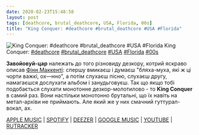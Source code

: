 ```yaml
---
date: 2020-02-23T15:48:58
layout: post
tags: [deathcore, brutal_deathcore, USA, Florida, 00s]
title: "King Conquer: #deathcore #brutal_deathcore #USA #Florida"
---
```

![King Conquer: #deathcore #brutal_deathcore #USA #Florida](/assets/photos/photo_903@23-02-2020_15-48-58.jpg)
King Conquer: [#deathcore](/tags/#deathcore) [#brutal_deathcore](/tags/#brutal_deathcore) [#USA](/tags/#USA) [#Florida](/tags/#Florida) [#00s](/tags/#00s)

**Завойовуй-цар** належать до того різновиду дезкору, котрий яскраво описав [Фінн Маккенті](https://www.youtube.com/channel/UCjewxGh1Gx5i5Uzxn0v-TPw): спершу вмикаєш і думаєш &quot;бляха-муха, які ж ці чорти важкі, ох—нно&quot;, а потім слухаєш пісню, слухаєш другу, намагаєшся дослухати альбом і занудьговуєш. Так що якщо тобі подобається слухати монотонне дезкор-молотилово - то **King Conquer** в самий раз. Вони настільки монотонно брутальні, що їх навіть на метал-архіви не приймають. Але який же у них смачний гуттурал-вокал, ах.

[APPLE MUSIC](https://music.apple.com/us/album/welcome-to-hell/1199345300) | [SPOTIFY](https://open.spotify.com/album/1QzPqXqdThpBDoFIf3E2Ld) | [DEEZER](https://www.deezer.com/album/15185735?utm_source=deezer&amp;utm_content=album-15185735&amp;utm_term=1601611822_1582465563&amp;utm_medium=web) | [GOOGLE MUSIC](https://play.google.com/music/m/Bj7tthhfjjge2e2gktpszpwshum?t=Welcome_to_Hell_-_King_Conquer) | [YOUTUBE](https://www.youtube.com/playlist?list=OLAK5uy_lWwK7AlO62g3-RbYjcfQY44txRuqptfLw) | [RUTRACKER](https://rutracker.org/forum/viewtopic.php?t=3259584)